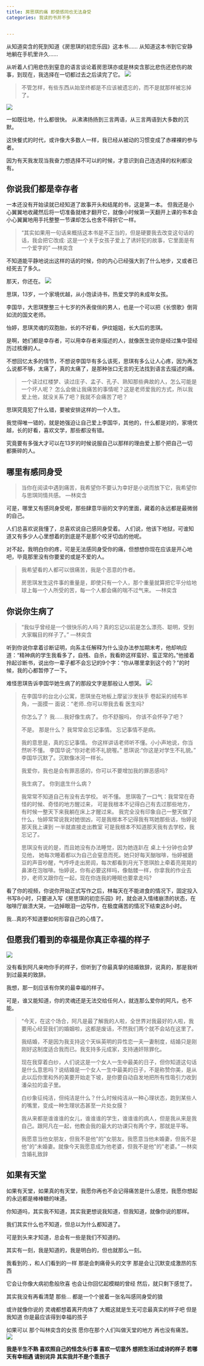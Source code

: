 ```yaml
---
title: 房思琪的痛 即使感同也无法身受
categories: 我读的书并不多


---
```


从知道奕含的死到知道《房思琪的初恋乐园》这本书……
从知道这本书到它安静地躺在手机里许久……

从听着人们用悲伤到窒息的语言谈论着房思琪亦或是林奕含那比悲伤还悲伤的故事，到现在，我选择在一切都过去之后读完了它。
![](http://upload-images.jianshu.io/upload_images/2190281-4f6711b43105117d.png?imageMogr2/auto-orient/strip%7CimageView2/2/w/1240)


>不管怎样，有些东西从始至终都是不应该被遗忘的，而不是就那样被忘掉了。

![](http://upload-images.jianshu.io/upload_images/2190281-fa33addf200687f2.png?imageMogr2/auto-orient/strip%7CimageView2/2/w/1240)

一如既往地，什么都很快。
从沸沸扬扬到三言两语，从三言两语到大多数的沉默。

这快餐式的时代，或许像大多数人一样，我已经从被动的习惯变成了赤裸裸的参与者。

因为有天我发现当我奋力想选择不可以的时候，才意识到自己连选择的权利都没有。


## 你说我们都是幸存者

一本还没有开始读就已经知道了故事开头和结尾的书，这是第一本。
但我还是小心翼翼地收藏然后将一切准备就绪才翻开它，就像小时候第一天翻开上课的书本会小心翼翼地用手托整整一节课却怎么也舍不得折它一样。

>“其实如果用一句话来概括这本书是不正当的，但是硬要我去改变这句话的话，我会把它改成:   这是一个关于女孩子爱上了诱奸犯的故事，它里面是有一个爱字的”       —林奕含

不知道能平静地说出这样的话的时候，你的内心已经强大到了什么地步，又或者已经死去了多久。

那天，你还在。
![](http://upload-images.jianshu.io/upload_images/2190281-8dd46d67fbcb53f9.jpg?imageMogr2/auto-orient/strip%7CimageView2/2/w/1240)


思琪，13岁，一个家境优越，从小饱读诗书，热爱文学的未成年女孩。

李国华，大思琪整整三十七岁的外表俊俏的男人，也是一个可以把《长恨歌》倒背如流的国文老师。

怡婷，思琪灵魂的双胞胎，长的不好看，伊纹姐姐，长大后的思琪。

是啊，她们都是幸存者，可以用幸存者来描述的人，就像医生说你是经过集中营经历过核爆的人。

不想回忆太多的情节，不想说李国华有多么该死，思琪有多么让人心疼，因为再怎么说都不够，太痛了，真的太痛了，是那种张口无言的无法找到语言去描述的痛。

>一个读过红楼梦、读过庄子、孟子、孔子、熟知那些典故的人，怎么可能是一个坏人呢？
怎么会做让我痛苦的事情呢？这是老师爱我的方式，所以我爱上他，就没关系了吧？我就不会痛苦了吧？

思琪究竟犯了什么错，要被安排这样的一个人生。

我觉得唯一错的，就是她强迫让自己爱上李国华，其他的，什么都是对的，家境优越，长的好看，喜欢文学，那些都没有错。

究竟要有多强大才可以在13岁的时候说服自己以那样的理由爱上那个把自己一切都撕碎的人。

## 哪里有感同身受
>当你在阅读中遇到痛苦，我希望你不要认为幸好是小说而放下它，我希望你与思琪同情共感。 —林奕含

可是，哪里又有感同身受呢，那些肆意华丽的文字的里面，藏着的永远都是最微弱的自己。

人们总喜欢说我懂了，总喜欢说自己感同身受着。
人们说，他该下地狱，可谁知道又有多少人心里想着的到底是不是那个咬牙切齿的他呢。

对不起，我明白你的疼，可是无法感同身受你的痛，但想想你现在应该是开心地吧，毕竟那里没有你要爱的或是不爱的人。

>我希望看的人都可以很痛苦，我是个恶意的作者。
>
>房思琪发生这件事的重量是，即使只有一个人，那个重量就算把它平分给地球上每一个人所受的苦，每一个人都会痛的喘不过气来。 —林奕含

## 你说你生病了
>“我似乎曾经是一个很快乐的人吗？真的忘记以前是怎么漂亮、聪明，受到大家瞩目的样子了。” —林奕含

听到你说你拿着诊断证明，向系主任解释为什么没办法参加期末考，他却响应道：“精神病的学生我看多了，自残、自杀，我看妳这样蛮好、蛮正常的。”他接着拎起诊断书，说出你一辈子都不会忘记的9个字：“你从哪里拿到这个的？”的时候，我的心都暂停了一下。

难怪思琪告诉李国华她生病了的那段文字是那般让人想哭。
![](http://upload-images.jianshu.io/upload_images/2190281-a1735708427d5759.jpeg?imageMogr2/auto-orient/strip%7CimageView2/2/w/1240)


>在李国华的台北小公寓，思琪坐在地板上摩娑沙发扶手 卷起采的绒布羊角，一面摸一 面说：“老师..你可以带我去看 医生吗?
>
>你怎么了？
>我......我好像生病了。
>你不舒服吗， 你该不会怀孕了吧？
>
>不是。
>那是什么？
>我常常会忘记事情。
>忘记事情不是病。
>
>我的意思是，真的忘记事情。
>你这样讲话老师听不懂。小小声地说，你当然听不懂。
>李国华说:“你对老师不礼貌喔。”
>思琪说:“你这是对学生不礼貌。” 李国华沉默了。沉默像冰河一样长。
>
>我爱你，我也是会有罪恶感的，你可以不要增加我的罪恶感吗? 
>
>我生病了。
>你到底生什么病？
>
>我常常不知道自己有没有去学校。
>听不懂。
>思琪吸了一口气：我常常在奇怪的时候、奇怪的地方醒过来， 可是我根本不记得白己有去过那些地方，有时候一整天下来我躺在床上才醒过来。
>我完全没有印象自己一整天做了什么，怡婷常常说我对她很凶，可是我根本不记得我有骂她那些话，怡婷说那天我上课到 一半就直接走出教室 可是我根本不知道那天我有去学校，我忘记了。
>
>思琪没有说的是，而且她没有办法睡觉，因为她连趴在 桌上十分钟也会梦见他， 她每次睡着都以为自己会窒息而死。她只好每天酗咖啡，怡婷被磨豆的声音吵醒，气呼呼走出房闾，每次都看到月光下思琪脸上牵着亮晃晃的鼻涕在泡咖啡。怡婷说，你有必要这样吗，像骷髅一样，你拿我的作业去抄，老师又跟你在一起，现在你连我的睡眠也要拿走吗?

看了你的视频，你说你开始正式写作之后，林每天在不能进食的情况下，固定投入书写8小时，只要进入写《房思琪的初恋乐园》时，就会进入情绪崩溃的状态，在咖啡厅崩溃大哭，一边掉眼泪一边写作，在极度痛苦的情况下结束这8小时。

我...真的不知道要如何形容自己的心情了。

## 但愿我们看到的幸福是你真正幸福的样子
![](http://upload-images.jianshu.io/upload_images/2190281-114b7410748a39e9.jpeg?imageMogr2/auto-orient/strip%7CimageView2/2/w/1240)

没有看到阿凡亲吻你手的样子，但听到了你最真挚的结婚致辞，说真的，那是我听到过最美的致辞。

我想，那一刻应该有你笑的最幸福的样子。

可是，谁又能知道，你的灵魂还是无法交给任何人，就连那么爱你的阿凡，也不能。

>“今天，在这个场合，阿凡是最了解我的人啦，全世界对我最好的人啦，我要用心经营我们的婚姻啦，这都是废话，不然我们两个就不会站在这里了。
>
>我结婚，不是因为我支持这个天纵英明的异性恋一夫一妻制度，结婚只是刚刚好这制度适合我而已。我支持多元成家，支持通奸除罪化。 
>
>现在我穿着白纱，人们说这是一个女人一生中最美的日子，但你知道这句话是什么意思吗？说结婚是一个女人一生中最美的日子，不是称赞你美，是从此以后你里和外的美要开始走下坡，是你要自动自发地把所有性吸引力收到潘朵拉的盒子里。 
>
>白纱象征纯洁，但纯洁是什么？什么时候纯洁从一种心理状态，跑到某些人的嘴里，变成一种生理状态甚至一片处女膜？
>
>我从来都是谁谁谁的女儿，谁谁谁的学生，谁谁谁的病人，但是我从来是我自己。跟阿凡在一起，他教会我的最大的功课只有两个字，那就是平等。
>
>我愿意当他女朋友，但我不是他"的"女朋友。我愿意当他未婚妻，但我不是他"的"未婚妻。就像今天我愿意成为他老婆，但我不是他"的"老婆。” —林奕含婚礼致辞


## 如果有天堂
如果有天堂，如果真的有天堂，我愿你再也不会记得痛苦是什么感觉，我愿你想起的永远都是棒棒糖的味道。

你知道吗，其实我不知道，其实我更想说我知道，但我知道，就像你说的那样。

我们其实什么也不知道，但总以为什么都知道了。

可是到头来才知道，总会有一些是我们不知道的。

其实有一刻，我是知道的，我是明白的，但也就那么一刻。

我看到的.，和人们看到的一样
那是会刺痛骨头的文字
那是会让沉默变成激昂的东西

它会让你像大病初愈般欣喜
也会让你回忆起模糊的曾经
然后，就只剩下感觉了。

其实我没有再看清楚
那些...
都是一个个披着一张名叫感同身受的狼

或许就像你说的
灵魂都想着离开肉体了
大概这就是生无可恋最真实的样子吧
但是我知道
你是最应该得到幸福的孩子

如果可以
那个叫林奕含的女孩
愿你在那个人们叫做天堂的地方
再也没有痛苦。
![](http://upload-images.jianshu.io/upload_images/2190281-32fbe9ee12146c0d.jpeg?imageMogr2/auto-orient/strip%7CimageView2/2/w/1240)

**我是半生不熟 喜欢照自己的怪念头行事
喜欢一切意外 想把生活过成诗的样子
若哪天有幸相遇 请别诧异 其实我并不是个乖孩子**